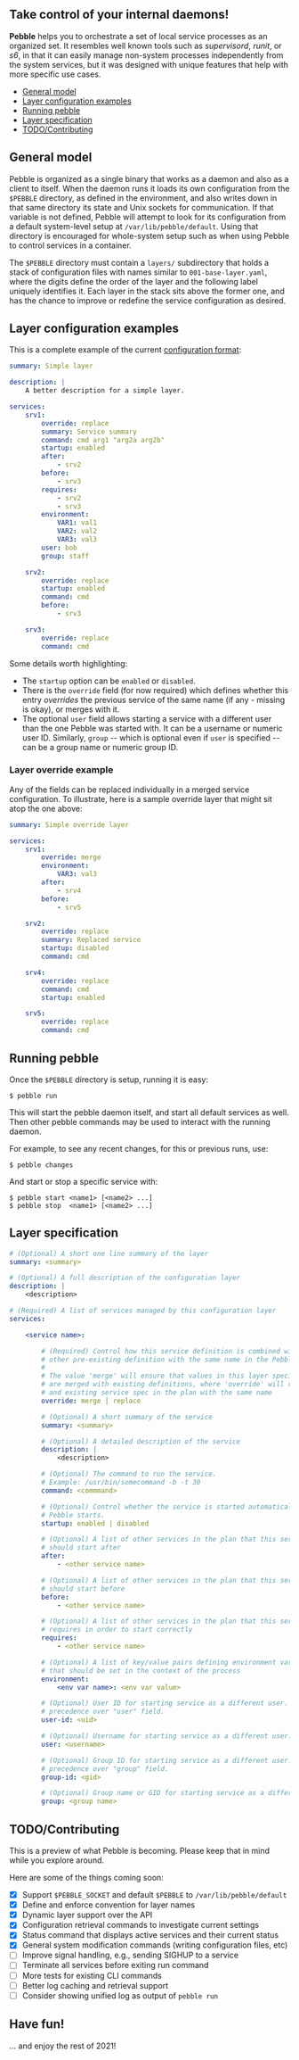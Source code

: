 ## Take control of your internal daemons!

**Pebble** helps you to orchestrate a set of local service processes as an organized set.
It resembles well known tools such as _supervisord_, _runit_, or _s6_, in that it can
easily manage non-system processes independently from the system services, but it was
designed with unique features that help with more specific use cases.

  - [General model](#general-model)
  - [Layer configuration examples](#layer-configuration-examples)
  - [Running pebble](#running-pebble)
  - [Layer specification](#layer-specification)
  - [TODO/Contributing](#todo-contributing)

## General model

Pebble is organized as a single binary that works as a daemon and also as a
client to itself. When the daemon runs it loads its own configuration from the
`$PEBBLE` directory, as defined in the environment, and also writes down in
that same directory its state and Unix sockets for communication. If that variable
is not defined, Pebble will attempt to look for its configuration from a default
system-level setup at `/var/lib/pebble/default`. Using that directory is encouraged
for whole-system setup such as when using Pebble to control services in a container.

The `$PEBBLE` directory must contain a `layers/` subdirectory that holds a stack of
configuration files with names similar to `001-base-layer.yaml`, where the digits define
the order of the layer and the following label uniquely identifies it. Each
layer in the stack sits above the former one, and has the chance to improve or
redefine the service configuration as desired.

## Layer configuration examples

This is a complete example of the current [configuration format](#layer-specification):

```yaml
summary: Simple layer

description: |
    A better description for a simple layer.

services:
    srv1:
        override: replace
        summary: Service summary
        command: cmd arg1 "arg2a arg2b"
        startup: enabled
        after:
            - srv2
        before:
            - srv3
        requires:
            - srv2
            - srv3
        environment:
            VAR1: val1
            VAR2: val2
            VAR3: val3
        user: bob
        group: staff

    srv2:
        override: replace
        startup: enabled
        command: cmd
        before:
            - srv3

    srv3:
        override: replace
        command: cmd
```

Some details worth highlighting:

  - The `startup` option can be `enabled` or `disabled`.
  - There is the `override` field (for now required) which defines whether this 
entry _overrides_ the previous service of the same name (if any - missing is 
okay), or merges with it.
  - The optional `user` field allows starting a service with a different user
    than the one Pebble was started with. It can be a username or numeric user
    ID. Similarly, `group` -- which is optional even if `user` is specified --
    can be a group name or numeric group ID.

### Layer override example

Any of the fields can be replaced individually in a merged service configuration.
To illustrate, here is a sample override layer that might sit atop the one above:

```yaml
summary: Simple override layer

services:
    srv1:
        override: merge
        environment:
            VAR3: val3
        after:
            - srv4
        before:
            - srv5

    srv2:
        override: replace
        summary: Replaced service
        startup: disabled
        command: cmd

    srv4:
        override: replace
        command: cmd
        startup: enabled

    srv5:
        override: replace
        command: cmd
```

## Running pebble

Once the `$PEBBLE` directory is setup, running it is easy:

    $ pebble run

This will start the pebble daemon itself, and start all default services as well. Then
other pebble commands may be used to interact with the running daemon.

For example, to see any recent changes, for this or previous runs, use:

    $ pebble changes

And start or stop a specific service with:

    $ pebble start <name1> [<name2> ...]
    $ pebble stop  <name1> [<name2> ...]

## Layer specification

```yaml
# (Optional) A short one line summary of the layer
summary: <summary>

# (Optional) A full description of the configuration layer
description: |
    <description>

# (Required) A list of services managed by this configuration layer
services:

    <service name>:

        # (Required) Control how this service definition is combined with any
        # other pre-existing definition with the same name in the Pebble plan.
        #
        # The value 'merge' will ensure that values in this layer specification
        # are merged with existing definitions, where 'override' will replace
        # and existing service spec in the plan with the same name
        override: merge | replace

        # (Optional) A short summary of the service
        summary: <summary>

        # (Optional) A detailed description of the service
        description: |
            <description>

        # (Optional) The command to run the service.
        # Example: /usr/bin/somecommand -b -t 30
        command: <commmand>

        # (Optional) Control whether the service is started automatically when
        # Pebble starts. 
        startup: enabled | disabled

        # (Optional) A list of other services in the plan that this service
        # should start after
        after:
            - <other service name>

        # (Optional) A list of other services in the plan that this service
        # should start before
        before:
            - <other service name>

        # (Optional) A list of other services in the plan that this service
        # requires in order to start correctly    
        requires:
            - <other service name>

        # (Optional) A list of key/value pairs defining environment variables
        # that should be set in the context of the process
        environment:
            <env var name>: <env var value>

        # (Optional) User ID for starting service as a different user. Takes
        # precedence over "user" field.
        user-id: <uid>

        # (Optional) Username for starting service as a different user.
        user: <username>

        # (Optional) Group ID for starting service as a different user. Takes
        # precedence over "group" field.
        group-id: <gid>

        # (Optional) Group name or GID for starting service as a different user.
        group: <group name>
```

## TODO/Contributing

This is a preview of what Pebble is becoming. Please keep that in mind while you
explore around.

Here are some of the things coming soon:

  - [x] Support `$PEBBLE_SOCKET` and default `$PEBBLE` to `/var/lib/pebble/default`
  - [x] Define and enforce convention for layer names
  - [x] Dynamic layer support over the API
  - [x] Configuration retrieval commands to investigate current settings
  - [x] Status command that displays active services and their current status
  - [x] General system modification commands (writing configuration files, etc)
  - [ ] Improve signal handling, e.g., sending SIGHUP to a service
  - [ ] Terminate all services before exiting run command
  - [ ] More tests for existing CLI commands
  - [ ] Better log caching and retrieval support
  - [ ] Consider showing unified log as output of `pebble run`

## Have fun!

... and enjoy the rest of 2021!
